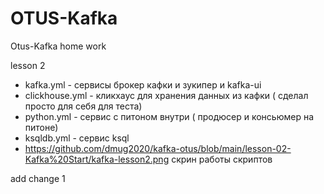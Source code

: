 # OTUS-Kafka
Otus-Kafka home work

lesson 2

- kafka.yml - сервисы брокер кафки и зукипер и kafka-ui
- clickhouse.yml - кликхаус для хранения данных из кафки ( сделал просто для себя для теста)
- python.yml - сервис с питоном внутри ( продюсер и консьюмер на питоне)
- ksqldb.yml - сервис ksql
- https://github.com/dmug2020/kafka-otus/blob/main/lesson-02-Kafka%20Start/kafka-lesson2.png скрин работы скриптов


add change 1
